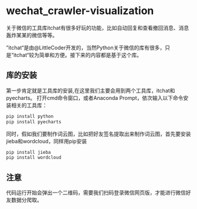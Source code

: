 # wechat_crawler-visualization
关于微信的工具库itchat有很多好玩的功能，比如自动回复和查看撤回消息、消息轰炸某某的微信等等。

”itchat“是由@LittleCoder开发的，当然Python关于微信的库有很多，只是”itchat“较为简单和方便。接下来的内容都是基于这个库。

## 库的安装
第一步肯定就是工具库的安装,在这里我们主要会用到两个工具库，itchat和pyecharts。
打开cmd命令窗口，或者Anaconda Prompt，依次输入以下命令安装相关的工具库：

```python
pip install python
pip install pyecharts
```

同时，假如我们要制作词云图，比如把好友签名提取出来制作词云图，首先要安装jieba和wordcloud，同样用pip安装
```python
pip install jieba
pip install wordcloud
```

## 注意
代码运行开始会弹出一个二维码，需要我们扫码登录微信网页版，才能进行微信好友数据分爬取。

